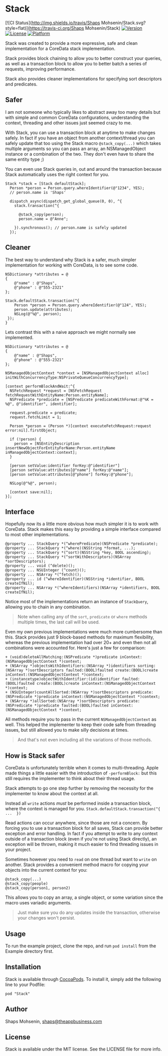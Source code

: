 # Stack

[![CI Status](http://img.shields.io/travis/Shaps Mohsenin/Stack.svg?style=flat)](https://travis-ci.org/Shaps Mohsenin/Stack)
[![Version](https://img.shields.io/cocoapods/v/Stack.svg?style=flat)](http://cocoadocs.org/docsets/Stack)
[![License](https://img.shields.io/cocoapods/l/Stack.svg?style=flat)](http://cocoadocs.org/docsets/Stack)
[![Platform](https://img.shields.io/cocoapods/p/Stack.svg?style=flat)](http://cocoadocs.org/docsets/Stack)

Stack was created to provide a more expressive, safe and clean implementation for a CoreData stack implementation.

Stack provides block chaining to allow you to better construct your queries, as well as a transaction block to allow you to better batch a series of requests, improving performance.

Stack also provides cleaner implementations for specifying sort descriptors and predicates.

## Safer

I am not someone who typically likes to abstract away too many details but with simple and common CoreData configurations, understanding the context, threading and other issues just seemed crazy to me.

With Stack, you can use a transaction block at anytime to make changes safely. In fact if you have an object from another context/thread you can safely update that too using the Stack macro `@stack_copy(...)` which takes multiple arguments so you can pass an array, an NSManagedObject instance or a combination of the two. They don't even have to share the same entity type ;)

You can even use Stack queries in, out and around the transaction because Stack automatically uses the right context for you.

```objc
Stack *stack = [Stack defaultStack];
  Person *person = Person.query.whereIdentifier(@"1234", YES);
  // person.name is 'Shaps'
  
  dispatch_async(dispatch_get_global_queue(0, 0), ^{
    stack.transaction(^{
      
      @stack_copy(person);
      person.name = @"Anne";
      
    }).synchronous(); // person.name is safely updated
  });
```

## Cleaner

The best way to understand why Stack is a safer, much simpler implementation for working with CoreData, is to see some code.

```objc
NSDictionary *attributes = @
{
	@"name" : @"Shaps",
	@"phone" : @"555-2321"
};

Stack.defaultStack.transaction(^{    
    Person *person = Person.query.whereIdentifier(@"124", YES);
    person.update(attributes);    
    NSLog(@"%@", person);
 });
}
```

Lets contrast this with a naive approach we might normally see implemented.

```objc
NSDictionary *attributes = @
{
	@"name" : @"Shaps",
	@"phone" : @"555-2321"
};

NSManagedObjectContext *context = [NSManagedObjectContext alloc] initWithConcurrencyType:NSPrivateQueueConcurrencyType];
  
[context performBlockAndWait:^{
  NSFetchRequest *request = [NSFetchRequest fetchRequestWithEntityName:Person.entityName];
  NSPredicate *predicate = [NSPredicate predicateWithFormat:@"%K = %@", @"identifier", identifier];
    
  request.predicate = predicate;
  request.fetchLimit = 1;
    
  Person *person = (Person *)[context executeFetchRequest:request error:nil].firstObject;
    
  if (!person) {
    person = [NSEntityDescription insertNewObjectForEntityForName:Person.entityName inManagedObjectContext:context];
  }
    
  [person setValue:identifier forKey:@"identifier"]
  [person setValue:attributes[@"name"] forKey:@"name"];
  [person setValue:attributes[@"phone"] forKey:@"phone"];
    
  NSLog(@"%@", person);
    
  [context save:nil];
}];
```

## Interface

Hopefully now its a little more obvious how much simpler it is to work with CoreData.
Stack makes this easy by providing a simple interface compared to most other implementations.

```objc
@property ... StackQuery *(^wherePredicate)(NSPredicate *predicate);
@property ... StackQuery *(^where)(NSString *format, ...);
@property ... StackQuery *(^sort)(NSString *key, BOOL ascending);
@property ... StackQuery *(^sortWithDescriptors)(NSArray *sortDescriptors);
@property ... void (^delete)();
@property ... NSUInteger (^count)();
@property ... NSArray *(^fetch)();
@property ... id (^whereIdentifier)(NSString *identifier, BOOL createIfNil);
@property ... NSArray *(^whereIdentifiers)(NSArray *identifiers, BOOL createIfNil);
```

Notice most of the implementations return an instance of `StackQuery`, allowing you to chain in any combination. 

>Note when calling any of the `sort`, `predicate` or `where` methods multiple times, the last call will be used.

Even my own previous implementations were much more cumbersome than this. Stack provides just 9 block-based methods for maximum flexibility, whereas the previous implementation had over 20+ and even then not all combinations were accounted for. Here's just a few for comparison:

```objc
+ (void)deleteAllMatching:(NSPredicate *)predicate inContext:(NSManagedObjectContext *)context;
+ (NSArray *)objectsWithIdentifiers:(NSArray *)identifiers sorting:(NSArray *)sortDescriptors faulted:(BOOL)faulted create:(BOOL)create inContext:(NSManagedObjectContext *)context;
+ (instancetype)objectWithIdentifier:(id)identifier faulted:(BOOL)faulted create:(BOOL)create inContext:(NSManagedObjectContext *)context;
+ (NSUInteger)countAllSorted:(NSArray *)sortDescriptors predicate:(NSPredicate *)predicate inContext:(NSManagedObjectContext *)context;
+ (NSArray *)allSorted:(NSArray *)sortDescriptors predicate:(NSPredicate *)predicate faulted:(BOOL)faulted inContext:(NSManagedObjectContext *)context;
```

All methods require you to pass in the current `NSManagedObjectContext` as well. This helped the implementer to keep their code safe from threading issues, but still allowed you to make silly decisions at times. 

>And that's not even including all the variations of those methods.

## How is Stack safer

CoreData is unfortunately terrible when it comes to multi-threading. Apple made things a little easier with the introduction of `-performBlock:` but this still requires the implementer to think about their thread usage.

Stack attempts to go one step further by removing the necessity for the implementer to know about the context at all.

Instead all `write` actions _must_ be performed inside a transaction block, where the context is managed for you.
`Stack.defaultStack.transaction(^{  ...  })`

Read actions can occur anywhere, since those are not a concern. By forcing you to use a transaction block for all saves, Stack can provide better exception and error handling. In fact if you attempt to write to any context outside of a transaction block (even if you're not using Stack directly), an exception will be thrown, making it much easier to find threading issues in your project.

Sometimes however you need to `read` on one thread but want to `write` on another. Stack provides a convenient method macro for copying your objects into the current context for you:

```objc
@stack_copy(...)
@stack_copy(people)
@stack_copy(person1, person2)
```

This allows you to copy an array, a single object, or some variation since the macro uses variadic arguments.

>Just make sure you do any updates inside the transaction, otherwise your changes won't persist.

## Usage

To run the example project, clone the repo, and run `pod install` from the Example directory first.	

## Installation

Stack is available through [CocoaPods](http://cocoapods.org). To install
it, simply add the following line to your Podfile:

    pod "Stack"

## Author

Shaps Mohsenin, shaps@theappbusiness.com

## License

Stack is available under the MIT license. See the LICENSE file for more info.

